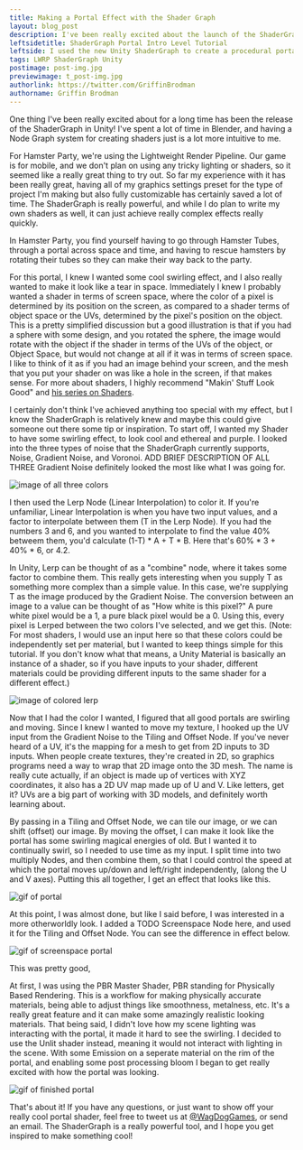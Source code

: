 ```yaml
---
title: Making a Portal Effect with the Shader Graph
layout: blog_post
description: I've been really excited about the launch of the ShaderGraph, and I wanted to share how I made a cool, simple shader for the Hamster Portal.
leftsidetitle: ShaderGraph Portal Intro Level Tutorial
leftside: I used the new Unity ShaderGraph to create a procedural portal texture, using screenspace coordinates and noise functions.
tags: LWRP ShaderGraph Unity
postimage: post-img.jpg
previewimage: t_post-img.jpg
authorlink: https://twitter.com/GriffinBrodman
authorname: Griffin Brodman
---
```


One thing I've been really excited about for a long time has been the release of the ShaderGraph in Unity! I've spent a lot of time in Blender, and having a Node Graph system for creating shaders just is a lot more intuitive to me.

For Hamster Party, we're using the Lightweight Render Pipeline. Our game is for mobile, and we don't plan on using any tricky lighting or shaders, so it seemed like a really great thing to try out. So far my experience with it has been really great, having all of my graphics settings preset for the type of project I'm making but also fully customizable has certainly saved a lot of time. The ShaderGraph is really powerful, and while I do plan to write my own shaders as well, it can just achieve really complex effects really quickly.

In Hamster Party, you find yourself having to go through Hamster Tubes, through a portal across space and time, and having to rescue hamsters by rotating their tubes so they can make their way back to the party.

For this portal, I knew I wanted some cool swirling effect, and I also really wanted to make it look like a tear in space. Immediately I knew I probably wanted a shader in terms of screen space, where the color of a pixel is determined by its position on the screen, as compared to a shader terms of object space or the UVs, determined by the pixel's position on the object. This is a pretty simplified discussion but a good illustration is that if you had a sphere with some design, and you rotated the sphere, the image would rotate with the object if the shader in terms of the UVs of the object, or Object Space, but would not change at all if it was in terms of screen space. I like to think of it as if you had an image behind your screen, and the mesh that you put your shader on was like a hole in the screen, if that makes sense. For more about shaders, I highly recommend "Makin' Stuff Look Good" and [his series on Shaders](https://www.youtube.com/watch?v=T-HXmQAMhG0).

I certainly don't think I've achieved anything too special with my effect, but I know the ShaderGraph is relatively knew and maybe this could give someone out there some tip or inspiration. To start off, I wanted my Shader to have some swirling effect, to look cool and ethereal and purple. I looked into the three types of noise that the ShaderGraph currently supports, Noise, Gradient Noise, and Voronoi. ADD BRIEF DESCRIPTION OF ALL THREE Gradient Noise definitely looked the most like what I was going for. 

![image of all three colors](http://WagDogGames.com/img/2018posts/PortalShader/portal.jpg)

I then used the Lerp Node (Linear Interpolation) to color it. If you're unfamiliar, Linear Interpolation is when you have two input values, and a factor to interpolate between them (T in the Lerp Node). If you had the numbers 3 and 6, and you wanted to interpolate to find the value 40% betweem them, you'd calculate (1-T) * A + T * B. Here that's 60% * 3 + 40% * 6, or 4.2. 

In Unity, Lerp can be thought of as a "combine" node, where it takes some factor to combine them. This really gets interesting when you supply T as something more complex than a simple value. In this case, we're supplying T as the image produced by the Gradient Noise. The conversion between an image to a value can be thought of as "How white is this pixel?" A pure white pixel would be a 1, a pure black pixel would be a 0. Using this, every pixel is Lerped between the two colors I've selected, and we get this. (Note: For most shaders, I would use an input here so that these colors could be independently set per material, but I wanted to keep things simple for this tutorial. If you don't know what that means, a Unity Material is basically an instance of a shader, so if you have inputs to your shader, different materials could be providing different inputs to the same shader for a different effect.)

![image of colored lerp](http://WagDogGames.com/img/2018posts/PortalShader/portal.jpg)

Now that I had the color I wanted, I figured that all good portals are swirling and moving. Since I knew I wanted to move my texture, I hooked up the UV input from the Gradient Noise to the Tiling and Offset Node. If you've never heard of a UV, it's the mapping for a mesh to get from 2D inputs to 3D inputs. When people create textures, they're created in 2D, so graphics programs need a way to wrap that 2D image onto the 3D mesh. The name is really cute actually, if an object is made up of vertices with XYZ coordinates, it also has a 2D UV map made up of U and V. Like letters, get it? UVs are a big part of working with 3D models, and definitely worth learning about.

By passing in a Tiling and Offset Node, we can tile our image, or we can shift (offset) our image. By moving the offset, I can make it look like the portal has some swirling magical energies of old. But I wanted it to continually swirl, so I needed to use time as my input. I split time into two multiply Nodes, and then combine them, so that I could control the speed at which the portal moves up/down and left/right independently, (along the U and V axes). Putting this all together, I get an effect that looks like this.

![gif of portal](http://WagDogGames.com/img/2018posts/PortalShader/portal.jpg)

At this point, I was almost done, but like I said before, I was interested in a more otherworldly look. I added a TODO Screenspace Node here, and used it for the Tiling and Offset Node. You can see the difference in effect below.

![gif of screenspace portal](http://WagDogGames.com/img/2018posts/PortalShader/portal.jpg)

This was pretty good, 

At first, I was using the PBR Master Shader, PBR standing for Physically Based Rendering. This is a workflow for making physically accurate materials, being able to adjust things like smoothness, metalness, etc. It's a really great feature and it can make some amazingly realistic looking materials. That being said, I didn't love how my scene lighting was interacting with the portal, it made it hard to see the swirling. I decided to use the Unlit shader instead, meaning it would not interact with lighting in the scene. With some Emission on a seperate material on the rim of the portal, and enabling some post processing bloom I began to get really excited with how the portal was looking.

![gif of finished portal](http://WagDogGames.com/img/2018posts/PortalShader/portal.jpg)

That's about it! If you have any questions, or just want to show off your really cool portal shader, feel free to tweet us at [@WagDogGames](https://twitter.com/WagDogGames), or send an email. The ShaderGraph is a really powerful tool, and I hope you get inspired to make something cool!